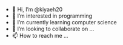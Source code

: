 - 👋 Hi, I’m @kiyaeh20
- 👀 I’m interested in programming 
- 🌱 I’m currently learning computer science 
- 💞️ I’m looking to collaborate on ...
- 📫 How to reach me ...

<!---
kiyaeh20/kiyaeh20 is a ✨ special ✨ repository because its `README.md` (this file) appears on your GitHub profile.
You can click the Preview link to take a look at your changes.
--->

